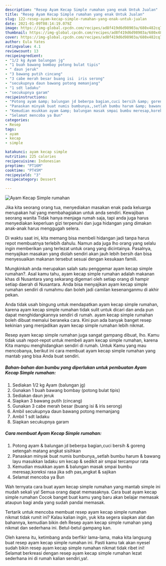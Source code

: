```yaml
---
description: "Resep Ayam Kecap Simple rumahan yang enak Untuk Jualan"
title: "Resep Ayam Kecap Simple rumahan yang enak Untuk Jualan"
slug: 122-resep-ayam-kecap-simple-rumahan-yang-enak-untuk-jualan
date: 2021-01-09T08:14:19.079Z
image: https://img-global.cpcdn.com/recipes/ad8f419d6d98903a/680x482cq70/ayam-kecap-simple-rumahan-foto-resep-utama.jpg
thumbnail: https://img-global.cpcdn.com/recipes/ad8f419d6d98903a/680x482cq70/ayam-kecap-simple-rumahan-foto-resep-utama.jpg
cover: https://img-global.cpcdn.com/recipes/ad8f419d6d98903a/680x482cq70/ayam-kecap-simple-rumahan-foto-resep-utama.jpg
author: Eula Yates
ratingvalue: 4.1
reviewcount: 13
recipeingredient:
- "1/2 kg Ayam balungan jg"
- "1 buah bawang bombay potong bulat tipis"
- " daun jeruk"
- "3 bawang putih cincang"
- "3 cabe merah besar buang isi  iris serong"
- "secukupnya daun bawang potong memanjang"
- "1 sdt ladaku"
- "secukupnya garam"
recipeinstructions:
- "Potong ayam &amp; balungan jd beberpa bagian,cuci bersih &amp; goreng setengah matang angkat sisihkan"
- "Panaskan minyak buat numis bumbunya,,setlah bumbu harum &amp; bawang layu masukkan ladaku sm kecap &amp; sedikit air smpai tercampur rata"
- "Kemudian msukkan ayam &amp; balungan masak smpai bumbu meresap,koreksi rasa jika sdh pas,angkat &amp; sajikan"
- "Selamat mencoba ya Bun"
categories:
- Resep
tags:
- ayam
- kecap
- simple

katakunci: ayam kecap simple 
nutrition: 225 calories
recipecuisine: Indonesian
preptime: "PT16M"
cooktime: "PT45M"
recipeyield: "3"
recipecategory: Dessert

---
```



![Ayam Kecap Simple rumahan](https://img-global.cpcdn.com/recipes/ad8f419d6d98903a/680x482cq70/ayam-kecap-simple-rumahan-foto-resep-utama.jpg)

Jika kita seorang orang tua, menyediakan masakan enak pada keluarga merupakan hal yang membahagiakan untuk anda sendiri. Kewajiban seorang  wanita Tidak hanya menjaga rumah saja, tapi anda juga harus menyediakan keperluan gizi terpenuhi dan juga hidangan yang dimakan anak-anak harus menggugah selera.

Di waktu  saat ini, kita memang bisa membeli hidangan jadi tanpa harus repot membuatnya terlebih dahulu. Namun ada juga lho orang yang selalu ingin memberikan yang terlezat untuk orang yang dicintainya. Pasalnya, menyajikan masakan yang diolah sendiri akan jauh lebih bersih dan bisa menyesuaikan makanan tersebut sesuai dengan kesukaan famili. 



Mungkinkah anda merupakan salah satu penggemar ayam kecap simple rumahan?. Asal kamu tahu, ayam kecap simple rumahan adalah makanan khas di Nusantara yang sekarang digemari oleh setiap orang di hampir setiap daerah di Nusantara. Anda bisa menyajikan ayam kecap simple rumahan sendiri di rumahmu dan boleh jadi camilan kesenanganmu di akhir pekan.

Anda tidak usah bingung untuk mendapatkan ayam kecap simple rumahan, karena ayam kecap simple rumahan tidak sulit untuk dicari dan anda pun dapat menghidangkannya sendiri di rumah. ayam kecap simple rumahan boleh dibuat memalui beraneka cara. Kini pun ada banyak banget resep kekinian yang menjadikan ayam kecap simple rumahan lebih nikmat.

Resep ayam kecap simple rumahan juga sangat gampang dibuat, lho. Kamu tidak usah repot-repot untuk membeli ayam kecap simple rumahan, karena Kita mampu menghidangkan sendiri di rumah. Untuk Kamu yang mau mencobanya, berikut ini cara membuat ayam kecap simple rumahan yang mantab yang bisa Anda buat sendiri.

<!--inarticleads1-->

##### Bahan-bahan dan bumbu yang diperlukan untuk pembuatan Ayam Kecap Simple rumahan:

1. Sediakan 1/2 kg Ayam (balungan jg)
1. Gunakan 1 buah bawang bombay (potong bulat tipis)
1. Sediakan  daun jeruk
1. Siapkan 3 bawang putih (cincang)
1. Gunakan 3 cabe merah besar (buang isi &amp; iris serong)
1. Ambil secukupnya daun bawang potong memanjang
1. Ambil 1 sdt ladaku
1. Siapkan secukupnya garam




<!--inarticleads2-->

##### Cara membuat Ayam Kecap Simple rumahan:

1. Potong ayam &amp; balungan jd beberpa bagian,cuci bersih &amp; goreng setengah matang angkat sisihkan
1. Panaskan minyak buat numis bumbunya,,setlah bumbu harum &amp; bawang layu masukkan ladaku sm kecap &amp; sedikit air smpai tercampur rata
1. Kemudian msukkan ayam &amp; balungan masak smpai bumbu meresap,koreksi rasa jika sdh pas,angkat &amp; sajikan
1. Selamat mencoba ya Bun




Wah ternyata cara buat ayam kecap simple rumahan yang mantab simple ini mudah sekali ya! Semua orang dapat memasaknya. Cara buat ayam kecap simple rumahan Cocok banget buat kamu yang baru akan belajar memasak ataupun bagi anda yang sudah pandai memasak.

Tertarik untuk mencoba membuat resep ayam kecap simple rumahan nikmat tidak rumit ini? Kalau kalian ingin, yuk kita segera siapkan alat dan bahannya, kemudian bikin deh Resep ayam kecap simple rumahan yang nikmat dan sederhana ini. Betul-betul gampang kan. 

Oleh karena itu, ketimbang anda berfikir lama-lama, maka kita langsung buat resep ayam kecap simple rumahan ini. Pasti kamu tak akan nyesel sudah bikin resep ayam kecap simple rumahan nikmat tidak ribet ini! Selamat berkreasi dengan resep ayam kecap simple rumahan lezat sederhana ini di rumah kalian sendiri,ya!.

